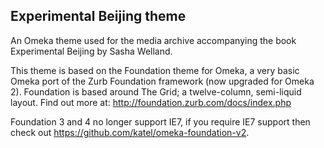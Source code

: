 ## Experimental Beijing theme

An Omeka theme used for the media archive accompanying the book Experimental Beijing by Sasha Welland.

This theme is based on the Foundation theme for Omeka, a very basic Omeka port of the Zurb Foundation framework (now upgraded for Omeka 2). Foundation is based around The Grid; a twelve-column, semi-liquid layout. Find out more at: http://foundation.zurb.com/docs/index.php

Foundation 3 and 4 no longer support IE7, if you require IE7 support then check out https://github.com/katel/omeka-foundation-v2.

